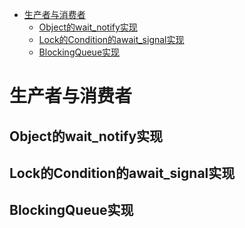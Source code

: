 <!-- GFM-TOC -->
* [生产者与消费者](#十生产者与消费者)
    * [Object的wait_notify实现](#Object的wait_notify实现)
    * [Lock的Condition的await_signal实现](#Lock的Condition的await_signal实现)
    * [BlockingQueue实现](#BlockingQueue实现)
<!-- GFM-TOC -->
# 生产者与消费者
## Object的wait_notify实现

## Lock的Condition的await_signal实现

## BlockingQueue实现